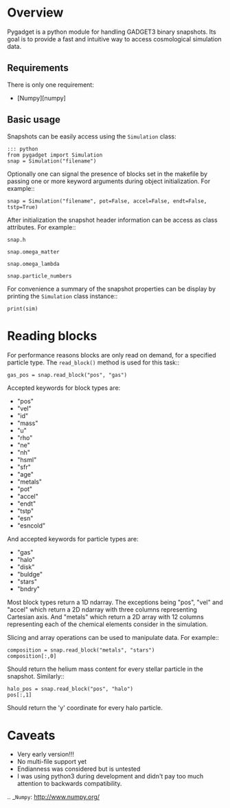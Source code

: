 # Overview


Pygadget is a python module for handling GADGET3 binary snapshots. Its goal is
to provide a fast and intuitive way to access cosmological simulation data.

## Requirements

There is only one requirement:

* [Numpy][numpy]

## Basic usage

Snapshots can be easily access using the `Simulation` class:
    
    ::: python
    from pygadget import Simulation
    snap = Simulation("filename")

Optionally one can signal the presence of blocks set in the makefile by
passing one or more keyword arguments during object initialization. For
example::

    snap = Simulation("filename", pot=False, accel=False, endt=False, tstp=True)

After initialization the snapshot header information can be access as class
attributes. For example::

    snap.h

    snap.omega_matter

    snap.omega_lambda

    snap.particle_numbers

For convenience a summary of the snapshot properties can be display by
printing the ``Simulation`` class instance::

    print(sim)

Reading blocks
==============

For performance reasons blocks are only read on demand, for a specified
particle type. The ``read_block()`` method is used for
this task::

    gas_pos = snap.read_block("pos", "gas")

Accepted keywords for block types are:

* "pos"
* "vel"
* "id"
* "mass"
* "u"
* "rho"
* "ne"
* "nh"
* "hsml"
* "sfr"
* "age"
* "metals"
* "pot"
* "accel"
* "endt"
* "tstp"
* "esn"
* "esncold"

And accepted keywords for particle types are:

* "gas"
* "halo"
* "disk"
* "buldge"
* "stars"
* "bndry"

Most block types return a 1D ndarray. The exceptions being "pos", "vel" and
"accel" which return a 2D ndarray with three columns representing Cartesian
axis. And "metals" which return a 2D array with 12 columns representing each of
the chemical elements consider in the simulation.

Slicing and array operations can be used to manipulate data. For example::

    composition = snap.read_block("metals", "stars")
    composition[:,0]

Should return the helium mass content for every stellar particle in the
snapshot. Similarly::

    halo_pos = snap.read_block("pos", "halo")
    pos[:,1]

Should return the 'y' coordinate for every halo particle.

Caveats
=======

* Very early version!!!
* No multi-file support yet
* Endianness was considered but is untested
* I was using python3 during development and didn't pay too much attention to backwards compatibility.

.. _`Numpy`: http://www.numpy.org/